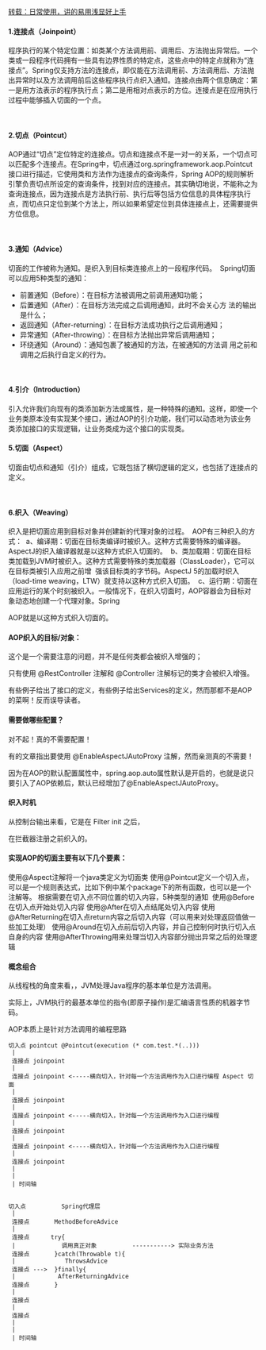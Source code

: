 [转载：日常使用，讲的易用浅显好上手](https://blog.csdn.net/testcs_dn/article/details/80325552)

#### 1.连接点（Joinpoint） 
程序执行的某个特定位置：如类某个方法调用前、调用后、方法抛出异常后。一个类或一段程序代码拥有一些具有边界性质的特定点，这些点中的特定点就称为“连接点”。Spring仅支持方法的连接点，即仅能在方法调用前、方法调用后、方法抛出异常时以及方法调用前后这些程序执行点织入通知。连接点由两个信息确定：第一是用方法表示的程序执行点；第二是用相对点表示的方位。连接点是在应用执行过程中能够插入切面的一个点。

 

#### 2.切点（Pointcut） 
AOP通过“切点”定位特定的连接点。切点和连接点不是一对一的关系，一个切点可以匹配多个连接点。在Spring中，切点通过org.springframework.aop.Pointcut接口进行描述，它使用类和方法作为连接点的查询条件，Spring AOP的规则解析引擎负责切点所设定的查询条件，找到对应的连接点。其实确切地说，不能称之为查询连接点，因为连接点是方法执行前、执行后等包括方位信息的具体程序执行点，而切点只定位到某个方法上，所以如果希望定位到具体连接点上，还需要提供方位信息。

 

#### 3.通知（Advice） 
切面的工作被称为通知。是织入到目标类连接点上的一段程序代码。 
Spring切面可以应用5种类型的通知： 
- 前置通知（Before）：在目标方法被调用之前调用通知功能； 
- 后置通知（After）：在目标方法完成之后调用通知，此时不会关心方 法的输出是什么； 
- 返回通知（After-returning）：在目标方法成功执行之后调用通知； 
- 异常通知（After-throwing）：在目标方法抛出异常后调用通知； 
- 环绕通知（Around）：通知包裹了被通知的方法，在被通知的方法调 用之前和调用之后执行自定义的行为。

 

#### 4.引介（Introduction） 
引入允许我们向现有的类添加新方法或属性，是一种特殊的通知。这样，即使一个业务类原本没有实现某个接口，通过AOP的引介功能，我们可以动态地为该业务类添加接口的实现逻辑，让业务类成为这个接口的实现类。

#### 5.切面（Aspect） 
切面由切点和通知（引介）组成，它既包括了横切逻辑的定义，也包括了连接点的定义。

 

#### 6.织入（Weaving） 
织入是把切面应用到目标对象并创建新的代理对象的过程。 
AOP有三种织入的方式： 
a、编译期：切面在目标类编译时被织入。这种方式需要特殊的编译器。AspectJ的织入编译器就是以这种方式织入切面的。 
b、类加载期：切面在目标类加载到JVM时被织入。这种方式需要特殊的类加载器（ClassLoader），它可以在目标类被引入应用之前增 
强该目标类的字节码。AspectJ 5的加载时织入（load-time weaving，LTW）就支持以这种方式织入切面。 
c、运行期：切面在应用运行的某个时刻被织入。一般情况下，在织入切面时，AOP容器会为目标对象动态地创建一个代理对象。Spring 

AOP就是以这种方式织入切面的。


#### AOP织入的目标/对象：

这个是一个需要注意的问题，并不是任何类都会被织入增强的；

只有使用 @RestController 注解和 @Controller 注解标记的类才会被织入增强。

有些例子给出了接口的定义，有些例子给出Services的定义，然而那都不是AOP的菜啊！反而误导读者。

#### 需要做哪些配置？

对不起！真的不需要配置！

有的文章指出要使用 @EnableAspectJAutoProxy 注解，然而亲测真的不需要！

因为在AOP的默认配置属性中，spring.aop.auto属性默认是开启的，也就是说只要引入了AOP依赖后，默认已经增加了@EnableAspectJAutoProxy。

#### 织入时机

从控制台输出来看，它是在 Filter init 之后，

在拦截器注册之前织入的。


#### 实现AOP的切面主要有以下几个要素：

使用@Aspect注解将一个java类定义为切面类
使用@Pointcut定义一个切入点，可以是一个规则表达式，比如下例中某个package下的所有函数，也可以是一个注解等。
根据需要在切入点不同位置的切入内容，5种类型的通知 
使用@Before在切入点开始处切入内容
使用@After在切入点结尾处切入内容
使用@AfterReturning在切入点return内容之后切入内容（可以用来对处理返回值做一些加工处理）
使用@Around在切入点前后切入内容，并自己控制何时执行切入点自身的内容
使用@AfterThrowing用来处理当切入内容部分抛出异常之后的处理逻辑


#### 概念组合
从线程栈的角度来看，，JVM处理Java程序的基本单位是方法调用。

实际上，JVM执行的最基本单位的指令(即原子操作)是汇编语言性质的机器字节码。

AOP本质上是针对方法调用的编程思路

```text
切入点 pointcut @Pointcut(execution (* com.test.*(..)))
 |
 连接点 joinpoint 
 |
 连接点 joinpoint <-----横向切入，针对每一个方法调用作为入口进行编程 Aspect 切面
 |
 连接点 joinpoint 
 |
 连接点 joinpoint <-----横向切入，针对每一个方法调用作为入口进行编程
 |
 连接点 joinpoint 
 |
 连接点 joinpoint <-----横向切入，针对每一个方法调用作为入口进行编程
 |
 连接点 joinpoint 
 |
 |
 | 时间轴 
  
```

```text
切入点          Spring代理层
 |
 连接点       MethodBeforeAdvice
 |
 连接点      try{
 |             调用真正对象          -----------> 实际业务方法
 连接点       }catch(Throwable t){
 |              ThrowsAdvice
 连接点 --->  }finally{
 |            AfterReturningAdvice
 连接点       }
 |
 连接点 
 |
 连接点 
 |
 |
 | 时间轴 
  
```